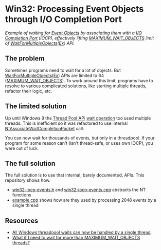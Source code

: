 # Win32: Processing Event Objects through I/O Completion Port

*Example of waiting for [Event Objects](https://learn.microsoft.com/en-us/windows/win32/sync/using-event-objects)
by associating them with a [I/O Completion Port](https://learn.microsoft.com/en-us/windows/win32/fileio/i-o-completion-ports) (IOCP),
effectively lifting [MAXIMUM_WAIT_OBJECTS](https://stackoverflow.com/questions/5131807/is-maximum-wait-objects-really-64) limit of
[WaitForMultipleObjects](https://learn.microsoft.com/en-us/windows/win32/api/synchapi/nf-synchapi-waitformultipleobjects)([Ex](https://learn.microsoft.com/en-us/windows/win32/api/synchapi/nf-synchapi-waitformultipleobjectsex)) API.*

## The problem

Sometimes programs need to wait for a lot of objects.
But [WaitForMultipleObjects](https://learn.microsoft.com/en-us/windows/win32/api/synchapi/nf-synchapi-waitformultipleobjects)([Ex](https://learn.microsoft.com/en-us/windows/win32/api/synchapi/nf-synchapi-waitformultipleobjectsex)) APIs are limited to
64 ([MAXIMUM_WAIT_OBJECTS](https://stackoverflow.com/questions/5131807/is-maximum-wait-objects-really-64)).
To work around this limit, programs have to resolve to various complicated solutions, like starting multiple threads, refactor their logic, etc.

## The limited solution

Up until Windows 8 the [Thread Pool API](https://learn.microsoft.com/en-us/windows/win32/procthread/thread-pool-api)
[wait operation](https://learn.microsoft.com/en-us/windows/win32/api/threadpoolapiset/nf-threadpoolapiset-createthreadpoolwait)
too used multiple threads. This is inefficient so it was refactored to use internal
[NtAssociateWaitCompletionPacket](https://learn.microsoft.com/en-us/windows/win32/devnotes/ntassociatewaitcompletionpacket) call.

You can now wait for thousands of events, but only in a threadpool.
If your program for some reason can't (isn't thread-safe, or uses own IOCP), you were out of luck.

## The full solution

The full solution is to use that internal, barely documented, APIs. This repository shows how.

* [win32-iocp-events.h](win32-iocp-events.h) and [win32-iocp-events.cpp](win32-iocp-events.cpp) abstracts the NT functions
* [example.cpp](example.cpp) shows how are they used by processing 2048 events by a single thread

## Resources

* [All Windows threadpool waits can now be handled by a single thread](https://devblogs.microsoft.com/oldnewthing/20220406-00/?p=106434).
* [What if I need to wait for more than MAXIMUM_WAIT_OBJECTS threads?](https://devblogs.microsoft.com/oldnewthing/20240823-00/?p=110169)
